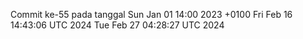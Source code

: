 Commit ke-55 pada tanggal Sun Jan 01 14:00 2023 +0100
Fri Feb 16 14:43:06 UTC 2024
Tue Feb 27 04:28:27 UTC 2024
